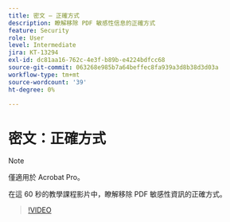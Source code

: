 ```yaml
---
title: 密文 — 正確方式
description: 瞭解移除 PDF 敏感性信息的正確方式
feature: Security
role: User
level: Intermediate
jira: KT-13294
exl-id: dc81aa16-762c-4e3f-b89b-e4224bdfcc68
source-git-commit: 063268e985b7a64beffec8fa939a3d8b38d3d03a
workflow-type: tm+mt
source-wordcount: '39'
ht-degree: 0%

---
```


# 密文：正確方式

>[!NOTE]
>
>僅適用於 Acrobat Pro。

在這 60 秒的教學課程影片中，瞭解移除 PDF 敏感性資訊的正確方式。

>[!VIDEO](https://video.tv.adobe.com/v/3411377?quality=12&learn=on&hidetitle=true)
